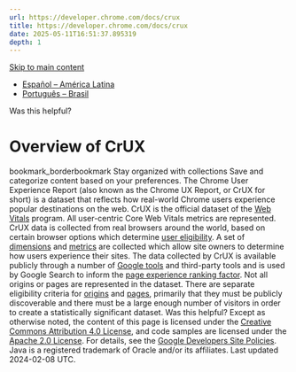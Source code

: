 ```yaml
---
url: https://developer.chrome.com/docs/crux
title: https://developer.chrome.com/docs/crux
date: 2025-05-11T16:51:37.895319
depth: 1
---
```


[ Skip to main content ](https://developer.chrome.com/docs/crux#main-content)
  * [Español – América Latina](https://developer.chrome.com/docs/crux?hl=es-419)
  * [Português – Brasil](https://developer.chrome.com/docs/crux?hl=pt-br)






Was this helpful?
#  Overview of CrUX 
bookmark_borderbookmark Stay organized with collections  Save and categorize content based on your preferences.
The Chrome User Experience Report (also known as the Chrome UX Report, or CrUX for short) is a dataset that reflects how real-world Chrome users experience popular destinations on the web.
CrUX is the official dataset of the [Web Vitals](https://web.dev/articles/vitals) program. All user-centric Core Web Vitals metrics are represented.
CrUX data is collected from real browsers around the world, based on certain browser options which determine [user eligibility](https://developer.chrome.com/docs/crux/methodology#user-eligibility). A set of [dimensions](https://developer.chrome.com/docs/crux/methodology/dimensions) and [metrics](https://developer.chrome.com/docs/crux/methodology/metrics) are collected which allow site owners to determine how users experience their sites.
The data collected by CrUX is available publicly through a number of [Google tools](https://developer.chrome.com/docs/crux/methodology/tools) and third-party tools and is used by Google Search to inform the [page experience ranking factor](https://developers.google.com/search/docs/advanced/experience/page-experience).
Not all origins or pages are represented in the dataset. There are separate eligibility criteria for [origins](https://developer.chrome.com/docs/crux/methodology#origin-eligibility) and [pages](https://developer.chrome.com/docs/crux/methodology#page-eligibility), primarily that they must be publicly discoverable and there must be a large enough number of visitors in order to create a statistically significant dataset.
Was this helpful?
Except as otherwise noted, the content of this page is licensed under the [Creative Commons Attribution 4.0 License](https://creativecommons.org/licenses/by/4.0/), and code samples are licensed under the [Apache 2.0 License](https://www.apache.org/licenses/LICENSE-2.0). For details, see the [Google Developers Site Policies](https://developers.google.com/site-policies). Java is a registered trademark of Oracle and/or its affiliates.
Last updated 2024-02-08 UTC.

